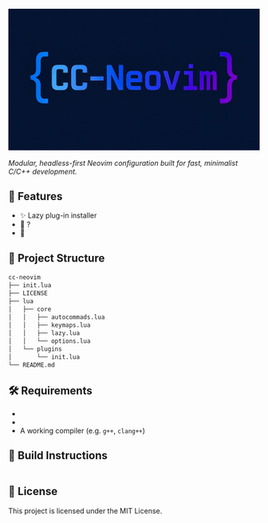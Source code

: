 <p align="center">
    <img src="assets/cc-neovim.jpg" alt="cc-neovim logo" />

_Modular, headless-first Neovim configuration built for fast, minimalist C/C++ development._


## 🚀 Features

- ✨ Lazy plug-in installer
- 🔧 ?
- 📁 


## 📁 Project Structure

```
cc-neovim
├── init.lua
├── LICENSE
├── lua
│   ├── core
│   │   ├── autocommads.lua
│   │   ├── keymaps.lua
│   │   ├── lazy.lua
│   │   └── options.lua
│   └── plugins
│       └── init.lua
└── README.md
```



## 🛠️ Requirements

- 
- 
- A working compiler (e.g. `g++`, `clang++`)



## 🚧 Build Instructions

```
```
## 📜 License 
This project is licensed under the MIT License.
